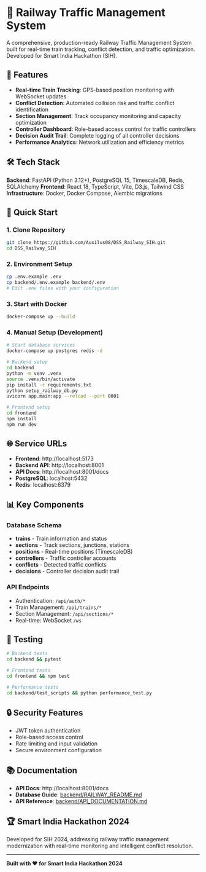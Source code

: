 # 🚂 Railway Traffic Management System

A comprehensive, production-ready Railway Traffic Management System built for real-time train tracking, conflict detection, and traffic optimization. Developed for Smart India Hackathon (SIH).

## 🎯 Features

- **Real-time Train Tracking**: GPS-based position monitoring with WebSocket updates
- **Conflict Detection**: Automated collision risk and traffic conflict identification  
- **Section Management**: Track occupancy monitoring and capacity optimization
- **Controller Dashboard**: Role-based access control for traffic controllers
- **Decision Audit Trail**: Complete logging of all controller decisions
- **Performance Analytics**: Network utilization and efficiency metrics

## 🛠 Tech Stack

**Backend**: FastAPI (Python 3.12+), PostgreSQL 15, TimescaleDB, Redis, SQLAlchemy
**Frontend**: React 18, TypeScript, Vite, D3.js, Tailwind CSS
**Infrastructure**: Docker, Docker Compose, Alembic migrations

## 🚀 Quick Start

### 1. Clone Repository
```bash
git clone https://github.com/Auxilus08/DSS_Railway_SIH.git
cd DSS_Railway_SIH
```

### 2. Environment Setup
```bash
cp .env.example .env
cp backend/.env.example backend/.env
# Edit .env files with your configuration
```

### 3. Start with Docker
```bash
docker-compose up --build
```

### 4. Manual Setup (Development)
```bash
# Start database services
docker-compose up postgres redis -d

# Backend setup
cd backend
python -m venv .venv
source .venv/bin/activate
pip install -r requirements.txt
python setup_railway_db.py
uvicorn app.main:app --reload --port 8001

# Frontend setup
cd frontend
npm install
npm run dev
```

## 🌐 Service URLs

- **Frontend**: http://localhost:5173
- **Backend API**: http://localhost:8001  
- **API Docs**: http://localhost:8001/docs
- **PostgreSQL**: localhost:5432
- **Redis**: localhost:6379

## 📊 Key Components

### Database Schema
- **trains** - Train information and status
- **sections** - Track sections, junctions, stations  
- **positions** - Real-time positions (TimescaleDB)
- **controllers** - Traffic controller accounts
- **conflicts** - Detected traffic conflicts
- **decisions** - Controller decision audit trail

### API Endpoints
- Authentication: `/api/auth/*`
- Train Management: `/api/trains/*`
- Section Management: `/api/sections/*`
- Real-time: WebSocket `/ws`

## 🧪 Testing

```bash
# Backend tests
cd backend && pytest

# Frontend tests  
cd frontend && npm test

# Performance tests
cd backend/test_scripts && python performance_test.py
```

## 🔒 Security Features

- JWT token authentication
- Role-based access control
- Rate limiting and input validation
- Secure environment configuration

## 📚 Documentation

- **API Docs**: http://localhost:8001/docs
- **Database Guide**: [backend/RAILWAY_README.md](backend/RAILWAY_README.md)
- **API Reference**: [backend/API_DOCUMENTATION.md](backend/API_DOCUMENTATION.md)

## 🏆 Smart India Hackathon 2024

Developed for SIH 2024, addressing railway traffic management modernization with real-time monitoring and intelligent conflict resolution.

---

**Built with ❤️ for Smart India Hackathon 2024**